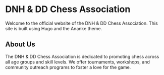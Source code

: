 # DNH & DD Chess Association

Welcome to the official website of the DNH & DD Chess Association. This site is built using Hugo and the Ananke theme.

## About Us

The DNH & DD Chess Association is dedicated to promoting chess across all age groups and skill levels. We offer tournaments, workshops, and community outreach programs to foster a love for the game.
